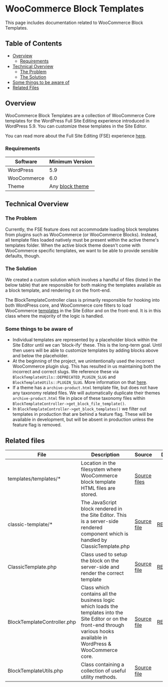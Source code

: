 # WooCommerce Block Templates

This page includes documentation related to WooCommerce Block Templates.

## Table of Contents

* [Overview](#overview)
  * [Requirements](#requirements) 
* [Technical Overview](#technical-overview)
  * [The Problem](#the-problem)
  * [The Solution](#the-solution)
* [Some things to be aware of](#some-things-to-be-aware-of)
* [Related Files](#related-files)

## Overview

WooCommerce Block Templates are a collection of WooCommerce Core templates for the WordPress Full Site Editing experience introduced in WordPress 5.9. You can customize these templates in the Site Editor. 

You can read more about the Full Site Editing (FSE) experience [here](https://developer.wordpress.org/block-editor/getting-started/full-site-editing/).

### Requirements

| Software        | Minimum Version  |
|-----------------|------------------|
| WordPress       | 5.9              |
| WooCommerce     | 6.0              |
| Theme | Any [block theme](https://developer.wordpress.org/block-editor/how-to-guides/themes/block-theme-overview/#what-is-a-block-theme)               |

## Technical Overview

### The Problem

Currently, the FSE feature does not accommodate loading block templates from plugins such as WooCommerce (or WooCommerce Blocks). Instead, all template files loaded natively must be present within the active theme's templates folder. When the active block theme doesn't come with WooCommerce specific templates, we want to be able to provide sensible defaults, though.

### The Solution

We created a custom solution which involves a handful of files (listed in the below table) that are responsible for both making the templates available as a block template, and rendering it on the front-end.

The BlockTemplateController class is primarily responsible for hooking into both WordPress core, and WooCommerce core filters to load WooCommerce [templates](https://github.com/woocommerce/woocommerce-gutenberg-products-block/tree/trunk/templates/templates) in the Site Editor and on the front-end. It is in this class where the majority of the logic is handled.

### Some things to be aware of

* Individual templates are represented by a placeholder block within the Site Editor until we can 'block-ify' these. This is the long-term goal. Until then users will be able to customize templates by adding blocks above and below the placeholder.
* At the beginning of the project, we unintentionally used the incorrect WooCommerce plugin slug. This has resulted in us maintaining both the incorrect and correct slugs. We reference these via `BlockTemplateUtils::DEPRECATED_PLUGIN_SLUG` and `BlockTemplateUtils::PLUGIN_SLUG`. More information on that [here](https://github.com/woocommerce/woocommerce-gutenberg-products-block/issues/5423).
* If a theme has a `archive-product.html` template file, but does not have any taxonomy related files. We will automatically duplicate their themes `archive-product.html` file in place of these taxonomy files within `BlockTemplateController->get_block_file_template()`.
* In `BlockTemplateController->get_block_templates()` we filter out templates in production that are behind a feature flag. These will be available in development, but will be absent in production unless the feature flag is removed.

## Related files

| File                        | Description                                                                                                                                                                     | Source                                                                                                                          | Docs                                                      |
| --------------------------- | ------------------------------------------------------------------------------------------------------------------------------------------------------------------------------- | ------------------------------------------------------------------------------------------------------------------------------- | --------------------------------------------------------- |
| templates/templates/\*      | Location in the filesystem where WooCommerce block template HTML files are stored.                                                                                              | [Source files](https://github.com/woocommerce/woocommerce-gutenberg-products-block/tree/trunk/templates/templates)              |                                                           |
| classic-template/\*         | The JavaScript block rendered in the Site Editor. This is a server-side rendered component which is handled by ClassicTemplate.php                                              | [Source file](https://github.com/woocommerce/woocommerce-gutenberg-products-block/tree/trunk/assets/js/blocks/classic-template)  | [README](../../assets/js/blocks/classic-template/README.md)|
| ClassicTemplate.php         | Class used to setup the block on the server-side and render the correct template                                                                                                | [Source file](https://github.com/woocommerce/woocommerce-gutenberg-products-block/blob/trunk/src/BlockTypes/ClassicTemplate.php) | [README](./classic-template.md)                            |
| BlockTemplateController.php | Class which contains all the business logic which loads the templates into the Site Editor or on the front-end through various hooks available in WordPress & WooCommerce core. | [Source file](https://github.com/woocommerce/woocommerce-gutenberg-products-block/blob/trunk/src/BlockTemplatesController.php)  | [README](./block-template-controller.md)                  |
| BlockTemplateUtils.php      | Class containing a collection of useful utility methods.                                                                                                                        | [Source file](https://github.com/woocommerce/woocommerce-gutenberg-products-block/blob/trunk/src/Utils/BlockTemplateUtils.php)  |                                                           |


